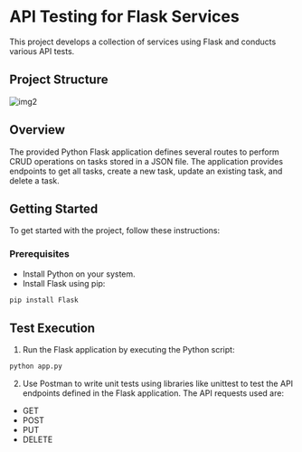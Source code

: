 # API Testing for Flask Services

This project develops a collection of services using Flask and conducts various API tests.

## Project Structure

![img2](https://github.com/Vio-ss/Assessment-4-2-/assets/77194486/a181ae37-8b2f-462d-8bb1-96607d67c778)

## Overview

The provided Python Flask application defines several routes to perform CRUD operations on tasks stored in a JSON file. The application provides endpoints to get all tasks, create a new task, update an existing task, and delete a task.

## Getting Started

To get started with the project, follow these instructions:

### Prerequisites

- Install Python on your system.
- Install Flask using pip:

```bash
pip install Flask
```

## Test Execution

1. Run the Flask application by executing the Python script:

```bash
python app.py
```
2. Use Postman to write unit tests using libraries like unittest to test the API endpoints defined in the Flask application. The API requests used are:
   
- GET
- POST
- PUT
- DELETE
   
